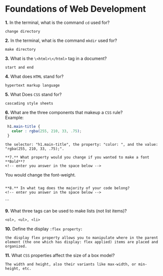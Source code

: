 # Foundations of Web Development

**1.** In the terminal, what is the command `cd` used for?
<!-- enter you answer in the space below -->
```
change directory
```

**2.** In the terminal, what is the command `mkdir` used for?
<!-- enter you answer in the space below -->
```
make directory
```

**3.** What is the `\<html>\</html>` tag in a document?
<!-- enter you answer in the space below -->
```
start and end
```

**4.** What does `HTML` stand for?
<!-- enter you answer in the space below -->
```
hypertext markup language
```

**5.** What Does `CSS` stand for?
<!-- enter you answer in the space below -->
```
cascading style sheets
```

**6.** What are the three components that makeup a `CSS` rule? <br> Example:
```css
 h1.main-title {
   color : rgba(255, 210, 33, .75);
 }
```
<!-- enter you answer in the space below -->
```
the selector: "h1.main-title", the property: "color: ", and the value: "rgba(255, 210, 33, .75);".

**7.** What property would you change if you wanted to make a font **Bold**?
<!-- enter you answer in the space below -->
```
You would change the font-weight.
```

**8.** In what tag does the majority of your code belong?
<!-- enter you answer in the space below -->
```
<body></body>
```

**9.** What three tags can be used to make lists (not list items)?
<!-- enter you answer in the space below -->
```
<ol>, <ul>, <li>
```

**10.** Define the display `:flex property:`
<!-- enter you answer in the space below -->
```
the display flex property allows you to manipulate where in the parent element (the one which has display: flex applied) items are placed and organized.
```

**11.** What `CSS` properties affect the size of a box model?
<!-- enter you answer in the space below -->
```
The width and height, also their variants like max-width, or min-height, etc.
```
